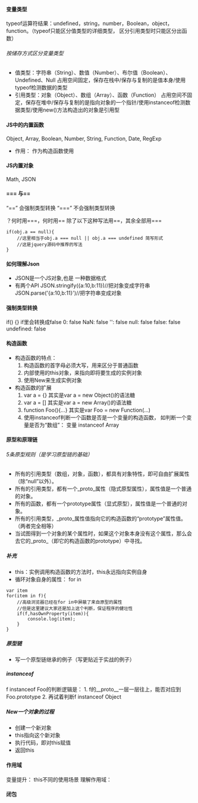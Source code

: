 #### 变量类型
typeof运算符结果：undefined，string，number，Boolean，object，function。（typeof只能区分值类型的详细类型， 区分引用类型时只能区分出函数）

###### 按储存方式区分变量类型
- 值类型：字符串（String）、数值（Number）、布尔值（Boolean）、Undefined、Null 
占用空间固定，保存在栈中/保存与复制的是值本身/使用typeof检测数据的类型
- 引用类型：对象（Object）、数组（Array）、函数（Function）
占用空间不固定，保存在堆中/保存与复制的是指向对象的一个指针/使用instanceof检测数据类型/使用new()方法构造出的对象是引用型

#### JS中的内置函数
Object, Array, Boolean, Number, String, Function, Date, RegExp
- 作用： 作为构造函数使用

#### JS内置对象
Math, JSON

#### === 与==
“==” 会强制类型转换
“===” 不会强制类型转换

？何时用===，何时用==
除了以下这种写法用==，其余全部用===
```
if(obj.a == null){
    //这里相当于obj.a === null || obj.a === undefined 简写形式
    //这是jquery源码中推荐的写法
}
```
#### 如何理解Json
- JSON是一个JS对象,也是 一种数据格式
- 有两个API
JSON.stringify({a:10,b:11})//把对象变成字符串
JSON.parse('{a:10,b:11}')//把字符串变成对象

#### 强制类型转换
if() {}   if里会转换成false
0: false
NaN: false
'': false
null: false
false: false
undefined: false

#### 构造函数
- 构造函数的特点：
  1. 构造函数的首字母必须大写，用来区分于普通函数
  2. 内部使用的this对象，来指向即将要生成的实例对象
  3. 使用New来生成实例对象
- 构造函数的扩展
  1. var a = {} 其实是var a = new Object()的语法糖
  2. var a = [] 其实是var a = new Array()的语法糖
  3. function Foo(){...} 其实是var Foo = new Function(...)
  4. 使用instanceof判断一个函数是否是一个变量的构造函数， 如判断一个变量是否为“数组”：
  变量 instanceof Array
  
#### 原型和原理链
###### 5条原型规则（是学习原型链的基础）
- 所有的引用类型（数组，对象，函数），都具有对象特性，即可自由扩展属性（除“null”以外）。
- 所有的引用类型，都有一个_proto_属性（隐式原型属性），属性值是一个普通的对象。
- 所有的函数，都有一个prototype属性（显式原型），属性值是一个普通的对象。
- 所有的引用类型，_proto_属性值指向它的构造函数的“prototype”属性值。（两者完全相等）
- 当试图得到一个对象的某个属性时，如果这个对象本身没有这个属性，那么会去它的_proto_（即它的构造函数的prototype）中寻找。
##### 补充
- this：实例调用构造函数的方法时，this永远指向实例自身
- 循环对象自身的属性： for in
```
var item
for(item in f){
    //高级浏览器已经在for in中屏蔽了来自原型的属性
    //但是这里建议大家还是加上这个判断，保证程序的健壮性
    if(f,hasOwnProperty(item)){
        console.log(item);
    }
}
```
##### 原型链
- 写一个原型链继承的例子（写更贴近于实战的例子）
##### instanceof
f instanceof Foo的判断逻辑是：
 	1. f的\_\_proto\_\_一层一层往上，能否对应到Foo.prototype
 	2. 再试着判断f instanceof Object

##### New一个对象的过程
- 创建一个新对象
- this指向这个新对象
- 执行代码，即对this赋值
- 返回this

#### 作用域
变量提升：
this不同的使用场景
理解作用域：


#### 闭包
